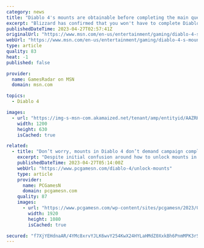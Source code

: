 ```yaml
---
category: news
title: "Diablo 4's mounts are obtainable before completing the main questline after all"
excerpt: "Blizzard has confirmed that you won't have to complete Diablo 4's campaign to unlock mounts after all."
publishedDateTime: 2023-04-27T02:57:41Z
originalUrl: "https://www.msn.com/en-us/entertainment/gaming/diablo-4-s-mounts-are-obtainable-before-completing-the-main-questline-after-all/ar-AA1aq651"
webUrl: "https://www.msn.com/en-us/entertainment/gaming/diablo-4-s-mounts-are-obtainable-before-completing-the-main-questline-after-all/ar-AA1aq651"
type: article
quality: 83
heat: -1
published: false

provider:
  name: GamesRadar on MSN
  domain: msn.com

topics:
  - Diablo 4

images:
  - url: "https://img-s-msn-com.akamaized.net/tenant/amp/entityid/AAZRHjL.img?h=630&w=1200&m=6&q=60&o=t&l=f&f=jpg"
    width: 1200
    height: 630
    isCached: true

related:
  - title: "Don’t worry, mounts in Diablo 4 don’t demand campaign completion"
    excerpt: "Despite initial confusion around how to unlock mounts in Diablo 4, Blizzard clarifies that you won’t need to beat the RPG game’s campaign to get your own horse."
    publishedDateTime: 2023-04-27T05:14:00Z
    webUrl: "https://www.pcgamesn.com/diablo-4/unlock-mounts"
    type: article
    provider:
      name: PCGamesN
      domain: pcgamesn.com
    quality: 87
    images:
      - url: "https://www.pcgamesn.com/wp-content/sites/pcgamesn/2023/04/diablo-4-mount-unlocks-campaign-blizzard-blog-rod-fergusson-pezradar.jpg"
        width: 1920
        height: 1080
        isCached: true

secured: "f7XjYEHdnaAR/4YMc8xrvYJLK6wvY254KwX24HYLaHMdZ0XxkBh6PnmMPK3rSNoPFP2ql6gNb5t+zKOUYfjOKyX02Lw70X+gDrVy6JlfJiRbSSErGmKVlPK+JOASI8IXdNId+l/Jmmqjd+oh+VA3Fjsi/xSwLH1zKSdStfgBECHk5Vd+KYY7RUz36OCVdPV0UN3NHHdGsqWrvC+Wo4AgHioWemChMuz7R0+iMmvUlW13wxqjL4IVM5NLQalyB+tULARb9jcxA+E36YAwDtN0Rd8as5ND8qlHA719geSRfcS86aitIdJ3OVH4YUvP/mexS6+PhGOLqJSaW4FPEJxSlCtXGHPLermBoziqzW6CWIo=;OrpyrQNl2GvS2OyciPn0fg=="
---
```


